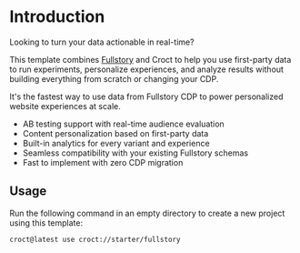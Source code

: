 # Introduction

Looking to turn your data actionable in real-time?

This template combines [Fullstory](https://www.fullstory.com/?utm_source=croct) and Croct to help you use first-party
data to run experiments, personalize experiences, and analyze results without building everything from scratch or
changing your CDP.

It's the fastest way to use data from Fullstory CDP to power personalized website experiences at scale.

* AB testing support with real-time audience evaluation
* Content personalization based on first-party data
* Built-in analytics for every variant and experience
* Seamless compatibility with your existing Fullstory schemas
* Fast to implement with zero CDP migration

## Usage

Run the following command in an empty directory to create a new project using this template:

```croct-cmd
croct@latest use croct://starter/fullstory
```
